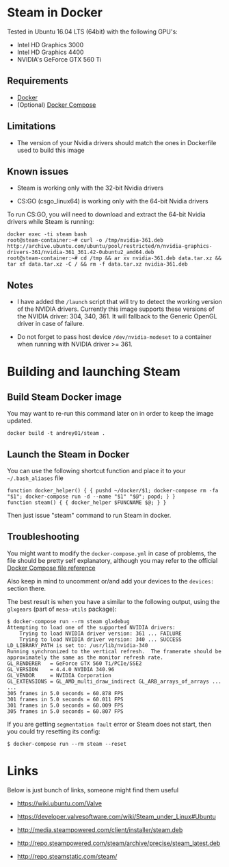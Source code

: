 # Steam in Docker

Tested in Ubuntu 16.04 LTS (64bit) with the following GPU's:

- Intel HD Graphics 3000
- Intel HD Graphics 4400
- NVIDIA's GeForce GTX 560 Ti


## Requirements

- [Docker](https://www.docker.com/)
- (Optional) [Docker Compose](https://docs.docker.com/compose/)

## Limitations

- The version of your Nvidia drivers should match the ones in Dockerfile used to build this image


## Known issues

- Steam is working only with the 32-bit Nvidia drivers

- CS:GO (csgo_linux64) is working only with the 64-bit Nvidia drivers

To run CS:GO, you will need to download and extract the 64-bit Nvidia drivers while Steam is running:

```
docker exec -ti steam bash
root@steam-container:~# curl -o /tmp/nvidia-361.deb http://archive.ubuntu.com/ubuntu/pool/restricted/n/nvidia-graphics-drivers-361/nvidia-361_361.42-0ubuntu2_amd64.deb
root@steam-container:~# cd /tmp && ar xv nvidia-361.deb data.tar.xz && tar xf data.tar.xz -C / && rm -f data.tar.xz nvidia-361.deb
```


## Notes

- I have added the `/launch` script that will try to detect the working version of the NVIDIA drivers.
   Currently this image supports these versions of the NVIDIA driver: 304, 340, 361.
   It will fallback to the Generic OpenGL driver in case of failure.

- Do not forget to pass host device `/dev/nvidia-modeset` to a container when running with NVIDIA driver >= 361.


# Building and launching Steam

## Build Steam Docker image

You may want to re-run this command later on in order to keep the image updated.

```
docker build -t andrey01/steam .
```


## Launch the Steam in Docker

You can use the following shortcut function and place it to your `~/.bash_aliases` file

```
function docker_helper() { { pushd ~/docker/$1; docker-compose rm -fa "$1"; docker-compose run -d --name "$1" "$@"; popd; } }
function steam() { { docker_helper $FUNCNAME $@; } }
```

Then just issue "steam" command to run Steam in docker.

## Troubleshooting

You might want to modify the `docker-compose.yml` in case of problems, the file should be pretty self explanatory, although you may refer to the official [Docker Compose file reference](https://docs.docker.com/compose/compose-file/)

Also keep in mind to uncomment or/and add your devices to the `devices:` section there.

The best result is when you have a similar to the following output, using the `glxgears` (part of `mesa-utils` package):

```
$ docker-compose run --rm steam glxdebug
Attempting to load one of the supported NVIDIA drivers:
    Trying to load NVIDIA driver version: 361 ... FAILURE
    Trying to load NVIDIA driver version: 340 ... SUCCESS
LD_LIBRARY_PATH is set to: /usr/lib/nvidia-340
Running synchronized to the vertical refresh.  The framerate should be
approximately the same as the monitor refresh rate.
GL_RENDERER   = GeForce GTX 560 Ti/PCIe/SSE2
GL_VERSION    = 4.4.0 NVIDIA 340.96
GL_VENDOR     = NVIDIA Corporation
GL_EXTENSIONS = GL_AMD_multi_draw_indirect GL_ARB_arrays_of_arrays ...
...
305 frames in 5.0 seconds = 60.878 FPS
301 frames in 5.0 seconds = 60.011 FPS
301 frames in 5.0 seconds = 60.009 FPS
305 frames in 5.0 seconds = 60.807 FPS
```

If you are getting `segmentation fault` error or Steam does not start, then you could try resetting its config:

```
$ docker-compose run --rm steam --reset
```

# Links

Below is just bunch of links, someone might find them useful

- https://wiki.ubuntu.com/Valve

- https://developer.valvesoftware.com/wiki/Steam_under_Linux#Ubuntu

- http://media.steampowered.com/client/installer/steam.deb

- http://repo.steampowered.com/steam/archive/precise/steam_latest.deb

- http://repo.steamstatic.com/steam/
